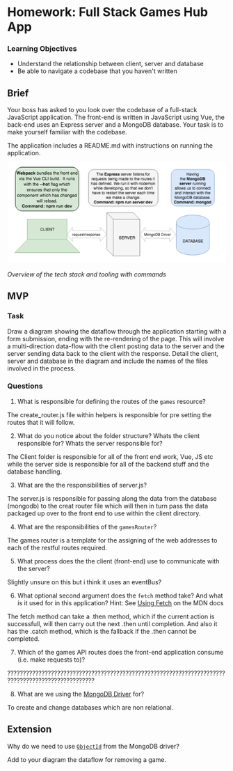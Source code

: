# Homework: Full Stack Games Hub App

### Learning Objectives

- Understand the relationship between client, server and database
- Be able to navigate a codebase that you haven't written

## Brief

Your boss has asked to you look over the codebase of a full-stack JavaScript application. The front-end is written in JavaScript using Vue, the back-end uses an Express server and a MongoDB database. Your task is to make yourself familiar with the codebase.

The application includes a README.md with instructions on running the application.

![Overview of the tech stack and tooling with commands](images/tech_stack_with_commands.png)

*Overview of the tech stack and tooling with commands*

## MVP

### Task

Draw a diagram showing the dataflow through the application starting with a form submission, ending with the re-rendering of the page. This will involve a multi-direction data-flow with the client posting data to the server and the server sending data back to the client with the response. Detail the client, server and database in the diagram and include the names of the files involved in the process.

### Questions

1. What is responsible for defining the routes of the `games` resource?

  The create_router.js file within helpers is responsible for pre setting the routes that it will follow.


2. What do you notice about the folder structure?  Whats the client responsible for? Whats the server responsible for?

  The Client folder is responsible for all of the front end work, Vue, JS etc while the server side is responsible for all of the backend stuff and the database handling.

3. What are the the responsibilities of server.js?

  The server.js is responsible for passing along the data from the database (mongodb) to the creat router file which will then in turn pass the data packaged up over to the front end to use within the client directory.

4. What are the responsibilities of the `gamesRouter`?

  The games router is a template for the assigning of the web addresses to each of the restful routes required.

5. What process does the the client (front-end) use to communicate with the server?

  Slightly unsure on this but i think it uses an eventBus?

6. What optional second argument does the `fetch` method take? And what is it used for in this application? Hint: See [Using Fetch](https://developer.mozilla.org/en-US/docs/Web/API/Fetch_API/Using_Fetch) on the MDN docs

The fetch method can take a .then method, which if the current action is successfull, will then carry out the next .then until completion. And also it has the .catch method, which is the fallback if the .then cannot be completed.

7. Which of the games API routes does the front-end application consume (i.e. make requests to)?

??????????????????????????????????????????????????????????????????????????????????????????????????

8. What are we using the [MongoDB Driver](http://mongodb.github.io/node-mongodb-native/) for?

To create and change databases which are non relational.

## Extension

Why do we need to use [`ObjectId`](https://mongodb.github.io/node-mongodb-native/api-bson-generated/objectid.html) from the MongoDB driver?

Add to your diagram the dataflow for removing a game.
